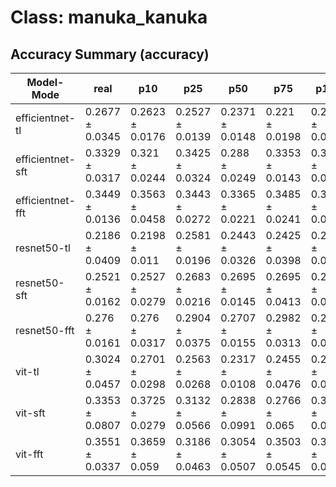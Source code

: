 # Class: manuka_kanuka


## Accuracy Summary (accuracy)


| Model-Mode | real | p10 | p25 | p50 | p75 | p100 | p125 | p150 |
|---|---|---|---|---|---|---|---|---|
| efficientnet-tl | 0.2677 ± 0.0345 | 0.2623 ± 0.0176 | 0.2527 ± 0.0139 | 0.2371 ± 0.0148 | 0.221 ± 0.0198 | 0.2084 ± 0.0362 | 0.2012 ± 0.0175 | 0.2078 ± 0.0173 |
| efficientnet-sft | 0.3329 ± 0.0317 | 0.321 ± 0.0244 | 0.3425 ± 0.0324 | 0.288 ± 0.0249 | 0.3353 ± 0.0143 | 0.321 ± 0.0376 | 0.3066 ± 0.0302 | 0.3222 ± 0.0238 |
| efficientnet-fft | 0.3449 ± 0.0136 | 0.3563 ± 0.0458 | 0.3443 ± 0.0272 | 0.3365 ± 0.0221 | 0.3485 ± 0.0241 | 0.3305 ± 0.018 | 0.3377 ± 0.0194 | 0.3018 ± 0.0345 |
| resnet50-tl | 0.2186 ± 0.0409 | 0.2198 ± 0.011 | 0.2581 ± 0.0196 | 0.2443 ± 0.0326 | 0.2425 ± 0.0398 | 0.2365 ± 0.0403 | 0.209 ± 0.0504 | 0.1994 ± 0.0472 |
| resnet50-sft | 0.2521 ± 0.0162 | 0.2527 ± 0.0279 | 0.2683 ± 0.0216 | 0.2695 ± 0.0145 | 0.2695 ± 0.0413 | 0.2713 ± 0.0204 | 0.2497 ± 0.0176 | 0.2898 ± 0.0332 |
| resnet50-fft | 0.276 ± 0.0161 | 0.276 ± 0.0317 | 0.2904 ± 0.0375 | 0.2707 ± 0.0155 | 0.2982 ± 0.0313 | 0.2796 ± 0.0429 | 0.2958 ± 0.0293 | 0.288 ± 0.0492 |
| vit-tl | 0.3024 ± 0.0457 | 0.2701 ± 0.0298 | 0.2563 ± 0.0268 | 0.2317 ± 0.0108 | 0.2455 ± 0.0476 | 0.2329 ± 0.0352 | 0.194 ± 0.0285 | 0.2024 ± 0.0263 |
| vit-sft | 0.3353 ± 0.0807 | 0.3725 ± 0.0279 | 0.3132 ± 0.0566 | 0.2838 ± 0.0991 | 0.2766 ± 0.065 | 0.3335 ± 0.0907 | 0.3144 ± 0.0651 | 0.2994 ± 0.0629 |
| vit-fft | 0.3551 ± 0.0337 | 0.3659 ± 0.059 | 0.3186 ± 0.0463 | 0.3054 ± 0.0507 | 0.3503 ± 0.0545 | 0.3234 ± 0.0386 | 0.3754 ± 0.0515 | 0.3605 ± 0.0876 |